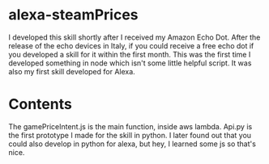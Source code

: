 # alexa-steamPrices
I developed this skill shortly after I received my Amazon Echo Dot. 
After the release of the echo devices in Italy, if you could receive a free echo dot if you developed a skill for it within the first month. 
This was the first time I developed something in node which isn't some little helpful script. 
It was also my first skill developed for Alexa.

# Contents

The gamePriceIntent.js is the main function, inside aws lambda.
Api.py is the first prototype I made for the skill in python. I later found out that you could also develop in python for alexa, but hey, I learned some js so that's nice.
